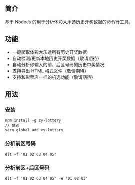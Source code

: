 ## 简介
基于 NodeJs 的用于分析体彩大乐透历史开奖数据的命令行工具。

## 功能
- 一键爬取体彩大乐透所有历史开奖数据
- 自动检测/更新本地历史开奖数据（敬请期待）
- 自动分析你输入的前、后区号码的历史中奖情况
- 支持导出 HTML 格式文件（敬请期待）
- 支持和彩票店一样的机选功能（敬请期待）

## 用法

### 安装
```shell
npm install -g zy-lottery
// 或者
yarn global add zy-lottery
```

### 分析前区号码
```shell
dlt -f '01 02 03 04 05'
```

### 分析前区+后区号码
```shell
dlt -f '01 02 03 04 05' -e '01 02 03'
```